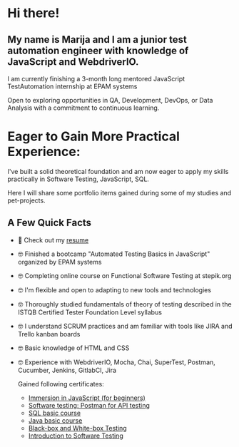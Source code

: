 
# Hi there!
## My name is Marija and I am a junior test automation engineer with knowledge of JavaScript and WebdriverIO.

I am currently finishing a 3-month long mentored JavaScript TestAutomation internship at EPAM systems 

Open to exploring opportunities in QA, Development, DevOps, or Data Analysis with a commitment to continuous
learning.

# Eager to Gain More Practical Experience:
I've built a solid theoretical foundation and am now eager to apply my skills practically in Software Testing, JavaScript, SQL.  

Here I will share some portfolio items gained during some of my studies and pet-projects.

## A Few Quick Facts

- 💼 Check out my [resume](https://drive.google.com/file/d/1VzOSX29eYIs2xmiEJgIK9xgf6PueoblA/view?usp=drive_link)  
- 🤓 Finished a bootcamp "Automated Testing Basics in JavaScript" organized by EPAM systems
- 🤓 Completing online course on Functional Software Testing at stepik.org  
- 🤓 I'm flexible and open to adapting to new tools and technologies  
- 🤓 Thoroughly studied fundamentals of theory of testing described in the ISTQB Certified Tester Foundation Level syllabus  
- 🤓 I understand SCRUM practices and am familiar with tools like JIRA and Trello kanban boards  
- 🤓 Basic knowledge of HTML and CSS
- 🤓 Experience with WebdriverIO, Mocha, Chai, SuperTest, Postman, Cucumber, Jenkins, GitlabCI, Jira

   Gained following certificates:
  - [Immersion in JavaScript (for beginners)](https://drive.google.com/file/d/103fiZvukrA6wWUv2rK_X5xG4Gz_1Iza0/view?usp=drive_link)
  - [Software testing: Postman for API testing](https://drive.google.com/file/d/1Bj7YVEYr408GSyGnsw6GkSNU3GFLeyDg/view?usp=drive_link)
  - [SQL basic course](https://drive.google.com/file/d/1OeRmGbrWXmlpUu1tXPwk_z4uyZJ9wBhm/view?usp=drive_link)
  - [Java basic course](https://drive.google.com/file/d/1et4ybGLJvpD1lB2Bx4_Y7khPanR_pfFZ/view?usp=drive_link)
  - [Black-box and White-box Testing](https://drive.google.com/file/d/1hcA3TzQE7asvqBlszTCJUUG4KEAR8LhL/view?usp=drive_link)
  - [Introduction to Software Testing](https://drive.google.com/file/d/1dkZlEabbS4DOJHqiYECOoF-8hKeLohk0/view?usp=drive_link)
